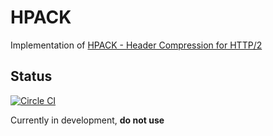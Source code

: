 # HPACK

Implementation of [HPACK - Header Compression for HTTP/2](http://http2.github.io/http2-spec/compression.html)


## Status

[![Circle CI](https://circleci.com/gh/rouzwawi/hpack-java.svg?style=svg)](https://circleci.com/gh/rouzwawi/hpack-java)

Currently in development, __do not use__
